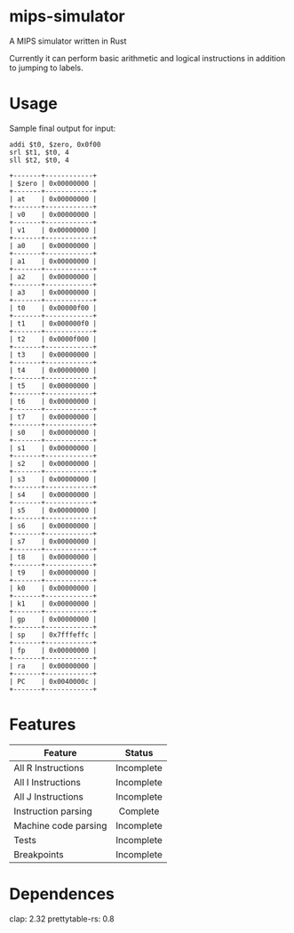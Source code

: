 # mips-simulator
A MIPS simulator written in Rust

Currently it can perform basic arithmetic and logical instructions in addition to jumping to labels.

# Usage

Sample final output for input:
```assembly
addi $t0, $zero, 0x0f00
srl $t1, $t0, 4
sll $t2, $t0, 4
```

```
+-------+------------+
| $zero | 0x00000000 |
+-------+------------+
| at    | 0x00000000 |
+-------+------------+
| v0    | 0x00000000 |
+-------+------------+
| v1    | 0x00000000 |
+-------+------------+
| a0    | 0x00000000 |
+-------+------------+
| a1    | 0x00000000 |
+-------+------------+
| a2    | 0x00000000 |
+-------+------------+
| a3    | 0x00000000 |
+-------+------------+
| t0    | 0x00000f00 |
+-------+------------+
| t1    | 0x000000f0 |
+-------+------------+
| t2    | 0x0000f000 |
+-------+------------+
| t3    | 0x00000000 |
+-------+------------+
| t4    | 0x00000000 |
+-------+------------+
| t5    | 0x00000000 |
+-------+------------+
| t6    | 0x00000000 |
+-------+------------+
| t7    | 0x00000000 |
+-------+------------+
| s0    | 0x00000000 |
+-------+------------+
| s1    | 0x00000000 |
+-------+------------+
| s2    | 0x00000000 |
+-------+------------+
| s3    | 0x00000000 |
+-------+------------+
| s4    | 0x00000000 |
+-------+------------+
| s5    | 0x00000000 |
+-------+------------+
| s6    | 0x00000000 |
+-------+------------+
| s7    | 0x00000000 |
+-------+------------+
| t8    | 0x00000000 |
+-------+------------+
| t9    | 0x00000000 |
+-------+------------+
| k0    | 0x00000000 |
+-------+------------+
| k1    | 0x00000000 |
+-------+------------+
| gp    | 0x00000000 |
+-------+------------+
| sp    | 0x7fffeffc |
+-------+------------+
| fp    | 0x00000000 |
+-------+------------+
| ra    | 0x00000000 |
+-------+------------+
| PC    | 0x0040000c |
+-------+------------+
```

# Features

| Feature  | Status |
| ------------- | :-------------: |
| All R Instructions  | Incomplete  |
| All I Instructions  | Incomplete  |
| All J Instructions | Incomplete |
| Instruction parsing | Complete |
| Machine code parsing | Incomplete |
| Tests | Incomplete |
| Breakpoints | Incomplete |

# Dependences 
clap: 2.32
prettytable-rs: 0.8